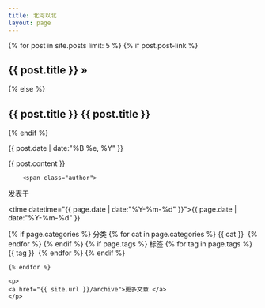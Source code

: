 ```yaml
---
title: 北河以北
layout: page
---
```


<div id="toc">
    {% for post in site.posts limit: 5 %}
        {% if post.post-link %}
        <h2><a href="{{ post.post-link }}" title="External link">{{ post.title }}</a> <a href="{{ post.url }}" title="Permanent link to: '{{ post.title }}'">&raquo;</a></h2>
        {% else %}
        <h2>{{ post.title }} <a href="cn/{{ post.url }}" title="Permanent link to: '{{ post.title }}'">{{ post.title }}</a></h2>
        {% endif %}
        <p id="tip-info">{{ post.date | date:"%B %e, %Y" }}</p>
        {{ post.content }}
        
        <span class="author">
  <a>发表于</a>
</span>
<span class="time">
  
  <time datetime="{{ page.date | date:"%Y-%m-%d" }}">{{ page.date | date:"%Y-%m-%d" }}</time>
</span>
<br />

{% if page.categories %}
<span class="categories">
  分类
  {% for cat in page.categories %}
  <a href="{{ site.url }}/categories/#{{ cat }}" title="{{ cat }}">{{ cat }}</a>&nbsp;
  {% endfor %}
</span>
{% endif %}
{% if page.tags %}
<span class="tags">
  标签 
  {% for tag in page.tags %}
  <a href="{{ site.url }}/tags/#{{ tag }}" title="{{ tag }}">{{ tag }}</a>&nbsp;
  {% endfor %}
</span>
{% endif %}

    {% endfor %}
    
    <p>
    <a href="{{ site.url }}/archive">更多文章 </a>
    </p>
</div>

